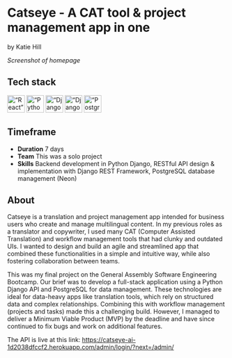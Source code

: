 # Catseye - A CAT tool & project management app in one
by Katie Hill 


*Screenshot of homepage*


## Tech stack

<img src="https://cdn.jsdelivr.net/gh/devicons/devicon@latest/icons/react/react-original-wordmark.svg"
  alt=“React” width="40" height="40" />
<img src="https://cdn.jsdelivr.net/gh/devicons/devicon@latest/icons/python/python-original-wordmark.svg"
  alt=“Python” width="40" height="40" />
<img src="https://cdn.jsdelivr.net/gh/devicons/devicon@latest/icons/django/django-plain.svg"
  alt=“Django” width="40" height="40" />
<img src="https://cdn.jsdelivr.net/gh/devicons/devicon@latest/icons/djangorest/djangorest-original-wordmark.svg"
  alt=“DjangoRESTFramework” width="40" height="40" />
<img src="https://cdn.jsdelivr.net/gh/devicons/devicon@latest/icons/postgresql/postgresql-plain-wordmark.svg"
alt=“PostgreSQL” width="40" height="40" />

## Timeframe

- **Duration** 7 days
- **Team** This was a solo project
- **Skills** Backend development in Python Django, RESTful API design & implementation with Django REST Framework, PostgreSQL database management (Neon)



## About

Catseye is a translation and project management app intended for business users who create and manage multilingual content. In my previous roles as a translator and copywriter, I used many CAT (Computer Assisted Translation) and workflow management tools that had clunky and outdated UIs. I wanted to design and build an agile and streamlined app that combined these functionalities in a simple and intuitive way, while also fostering collaboration between teams.

This was my final project on the General Assembly Software Engineering Bootcamp. Our brief was to develop a full-stack application using a Python Django API and PostgreSQL for data management. These technologies are ideal for data-heavy apps like translation tools, which rely on structured data and complex relationships. Combining this with workflow management (projects and tasks) made this a challenging build. However, I managed to deliver a Minimum Viable Product (MVP) by the deadline and have since continued to fix bugs and work on additional features.

The API is live at this link: https://catseye-ai-1d2038dfccf2.herokuapp.com/admin/login/?next=/admin/
